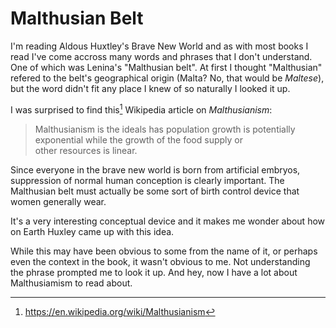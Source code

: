 # Malthusian Belt

I'm reading Aldous Huxtley's Brave New World and as with most books I read I've come accross many words and phrases that I don't understand. One of which was Lenina's "Malthusian belt". At first I thought "Malthusian" refered to the belt's geographical origin (Malta? No, that would be _Maltese_), but the word didn't fit any place I knew of so naturally I looked it up.  

I was surprised to find this[^1] Wikipedia article on _Malthusianism_:  

> Malthusianism is the ideals has population growth is potentially exponential while the growth of the food supply or other resources is linear. 

Since everyone in the brave new world is born from artificial embryos, suppression of normal human conception is clearly important. The Malthusian belt must actually be some sort of birth control device that women generally wear.

It's a very interesting conceptual device and it makes me wonder about how on Earth Huxley came up with this idea. 

While this may have been obvious to some from the name of it, or perhaps even the context in the book, it wasn't obvious to me. Not understanding the phrase prompted me to look it up. And hey, now I have a lot about Malthusiamism to read about. 

[^1]: https://en.wikipedia.org/wiki/Malthusianism

